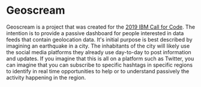 # Geoscream

Geoscream is a project that was created for the [2019 IBM Call for Code](https://developer.ibm.com/callforcode/).  The intention is to provide a passive dashboard for people interested in data feeds that contain geolocation data.  It's initial purpose is best described by imagining an earthquake in a city.  The inhabitants of the city will likely use the social media platforms they already use day-to-day to post information and updates.  If you imagine that this is all on a platform such as Twitter, you can imagine that you can subscribe to specific hashtags in specific regions to identify in real time opportunities to help or to understand passively the activity happening in the region.
